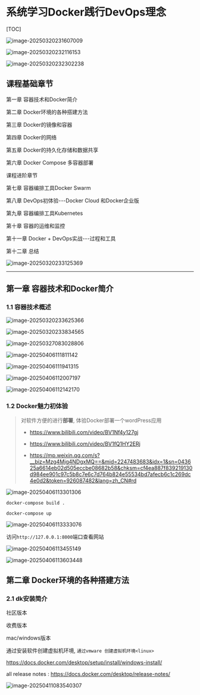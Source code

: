 # 系统学习Docker践行DevOps理念

[TOC]

![image-20250320231607009](assets/image-20250320231607009.png)





![image-20250320232116153](assets/image-20250320232116153.png)



![image-20250320232302238](assets/image-20250320232302238.png)





## 课程基础章节

第一章 容器技术和Docker简介

第二章 Docker环境的各种搭建方法

第三章 Docker的镜像和容器

第四章 Docker的网络

第五章 Docker的持久化存储和数据共享

第六章 Docker Compose 多容器部署





课程进阶章节

第七章 容器编排工具Docker Swarm

第八章 DevOps初体验---Docker Cloud 和Docker企业版

第九章 容器编排工具Kubernetes

第十章 容器的运维和监控

第十一章 Docker + DevOps实战---过程和工具

第十二章 总结



![image-20250320233125369](assets/image-20250320233125369.png)



----



## 第一章 容器技术和Docker简介

### 1.1 容器技术概述

![image-20250320233625366](assets/image-20250320233625366.png)



![image-20250320233834565](assets/image-20250320233834565.png)



![image-20250327083028806](assets/image-20250327083028806.png)

![image-20250406111811142](../be-docker/assets/image-20250406111811142.png)



![image-20250406111941315](../be-docker/assets/image-20250406111941315.png)





![image-20250406112007197](../be-docker/assets/image-20250406112007197.png)



![image-20250406112142170](../be-docker/assets/image-20250406112142170.png)



### 1.2 Docker魅力初体验

> 对软件方便的进行**部署**, 体验Docker部署一个wordPress应用
>
> + https://www.bilibili.com/video/BV1Nf4y127gj
>
> + https://www.bilibili.com/video/BV1fQ1HY2ERj
>
> + https://mp.weixin.qq.com/s?__biz=Mzg4Mjg4NDgxMQ==&mid=2247483683&idx=1&sn=043625a6614eb02d505eccbe08682b58&chksm=cf4ea887f839219130d984ee901c97c5b8c7e6c7d764b824e55534bd7afecb6c1c269dc4e0d2&token=926087482&lang=zh_CN#rd

![image-20250406113301306](../be-docker/assets/image-20250406113301306.png)


`docker-compose build .`

`docker-compose up`

![image-20250406113333076](../be-docker/assets/image-20250406113333076.png)



访问`http://127.0.0.1:8000`端口查看网站

![image-20250406113455149](../be-docker/assets/image-20250406113455149.png)





![image-20250406113603448](../be-docker/assets/image-20250406113603448.png)







## 第二章 Docker环境的各种搭建方法

### 2.1 dk安装简介

社区版本

收费版本

mac/windows版本

通过安装软件创建虚拟机环境, `通过vmware 创建虚拟机环境<linux>`

https://docs.docker.com/desktop/setup/install/windows-install/



all release notes : https://docs.docker.com/desktop/release-notes/

![image-20250411083540307](../be-docker/assets/image-20250411083540307.png)
